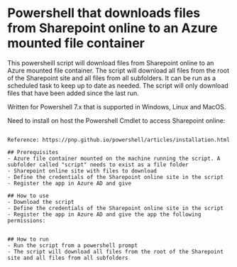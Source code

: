 # Powershell that downloads files from Sharepoint online to an Azure mounted file container

This powersheill script will download files from Sharepoint online to an Azure mounted file container. The script will download all files from the root of the Sharepoint site and all files from all subfolders. It can be run as a scheduled task to keep up to date as needed. The script will only download files that have been added since the last run.

Written for Powershell 7.x that is supported in Windows, Linux and MacOS.

Need to install on host the Powershell Cmdlet to access Sharepoint online:
```Install-Module PnP.PowerShell -Scope CurrentUser

Reference: https://pnp.github.io/powershell/articles/installation.html

## Prerequisites
- Azure file container mounted on the machine running the script. A subfolder called "script" needs to exist as a file folder
- Sharepoint online site with files to download
- Define the credentials of the Sharepoint online site in the script
- Register the app in Azure AD and give

## How to use
- Download the script
- Define the credentials of the Sharepoint online site in the script
- Register the app in Azure AD and give the app the following permissions:


## How to run
- Run the script from a powershell prompt
- The script will download all files from the root of the Sharepoint site and all files from all subfolders


